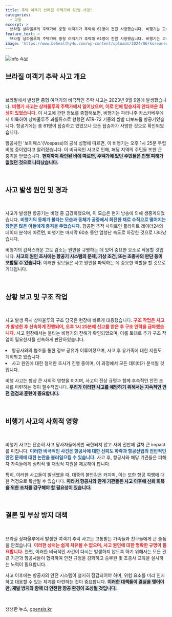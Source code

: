 ```yaml
---
title: 추락 여객기 브라질 주택가에 61명 사망!
categories:
  - 교통
excerpt: >
  브라질 상파울루의 주택가에 중형 여객기가 추락해 61명이 전원 사망했습니다. 비행기는 고속도로 근처에서 신속히 하강하며 불길에 휩싸인 채로 잔해가 되었고, 다행히 인근 주민들은 피해가 없는 상황입니다. 끔찍한 사고의 전말을 확인하세요!
feature_text: >
  브라질 상파울루의 주택가에 중형 여객기가 추락해 61명이 전원 사망했습니다. 비행기는 고속도로 근처에서 신속히 하강하며 불길에 휩싸인 채로 잔해가 되었고, 다행히 인근 주민들은 피해가 없는 상황입니다. 끔찍한 사고의 전말을 확인하세요!
image: 'https://www.behealthy4u.com/wp-content/uploads/2024/06/koreanews.jpg'
---
```


<p><img src="https://www.behealthy4u.com/wp-content/uploads/2024/06/koreanews.jpg" alt="info 속보" /></p>

<h2 data-ke-size="size26">브라질 여객기 추락 사고 개요</h2>

<p data-ke-size="size16">&nbsp;</p>

<p>브라질에서 발생한 중형 여객기의 비극적인 추락 사고는 2023년 9월 9일에 발생했습니다. <b><span style="color: #ee2323;">비행기 사고는 상파울루의 주택가에서 일어났으며, 이로 인해 탑승자의 안타까운 희생이 있었습니다.</span></b> 이 사고에 관한 정보를 종합해보면, 비행기는 파라나주 카스카베우에서 이륙하여 상파울루주 과룰류스로 향했던 ATR-72 기종의 쌍발 터보프롭 항공기였습니다. 항공기에는 총 61명이 탑승하고 있었으나 모든 탑승자가 사망한 것으로 확인되었습니다. </p>

<p>항공사인 '보이패스'(Voepass)의 공식 성명에 따르면, 이 비행기는 오후 1시 25분 무렵 비행 중이었다고 알려졌습니다. 이 비극적인 사고로 인해, 해당 지역의 주민들 또한 큰 충격을 받았습니다. <b><span style="background-color: #21538527;">현재까지 확인된 바에 따르면, 주택가에 있던 주민들은 인명 피해가 없었던 것으로 나타났습니다.</span></b></p>

<p data-ke-size="size16">&nbsp;</p>

<h2 data-ke-size="size26">사고 발생 원인 및 경과</h2>

<p data-ke-size="size16">&nbsp;</p>

<p>사고가 발생한 항공기는 비행 중 급강하했으며, 이 모습은 현지 방송에 의해 생중계되었습니다. <b><span style="color: #1a5490;">비행기의 동체가 불타는 모습과 동체가 공중에서 회전한 채로 수직으로 떨어지는 장면은 많은 이들에게 충격을 주었습니다.</span></b> 항공편 추적 사이트인 플라이트 레이더24의 데이터 분석에 따르면, 비행기는 마지막 60초 동안 엄청난 속도로 하강한 것으로 나타났습니다. </p>

<p>비행기의 갑작스러운 고도 감소는 원인을 규명하는 데 있어 중요한 요소로 작용할 것입니다. <b><span style="background-color: #21538527;">사고의 원인 조사에는 항공기 시스템의 문제, 기상 조건, 또는 조종사의 판단 등이 포함될 수 있습니다.</span></b> 이러한 정보들은 사고 원인을 파악하는 데 중요한 역할을 할 것으로 기대됩니다.</p>

<p data-ke-size="size16">&nbsp;</p>

<h2 data-ke-size="size26">상황 보고 및 구조 작업</h2>

<p data-ke-size="size16">&nbsp;</p>

<p>사고 발생 즉시 상파울루의 구조 당국은 현장에 빠르게 대응했습니다. <b><span style="color: #ee2323;">구조 작업은 사고가 발생한 후 신속하게 진행되어, 오후 1시 25분에 신고를 받은 후 구조 인력을 급파했습니다.</span></b> 사고 현장에서는 불타는 비행기의 잔해가 확인되었으며, 이를 토대로 추가 구조 작업이 필요한지를 신속하게 판단하였습니다.</p>

<p><l>
<li>항공사와의 협조를 통한 정보 공유가 이루어졌으며, 사고 후 유가족에 대한 지원도 계획되고 있습니다.</li>
<li>사고 원인에 대한 철저한 조사가 진행 중이며, 이 과정에서 모든 데이터가 분석될 것입니다.</li>
</l></p>

<p>비행 사고는 항상 큰 사회적 영향을 미치며, 사고의 진상 규명과 함께 후속적인 안전 조치를 마련하는 것이 필수적입니다. <b><span style="background-color: #21538527;">우리가 이러한 사고를 예방하기 위해서는 지속적인 안전 점검과 훈련이 중요합니다.</span></b></p>

<p data-ke-size="size16">&nbsp;</p>

<h2 data-ke-size="size26">비행기 사고의 사회적 영향</h2>

<p data-ke-size="size16">&nbsp;</p>

<p>비행기 사고는 단순히 사고 당사자들에게만 국한되지 않고 사회 전반에 걸쳐 큰 impact를 미칩니다. <b><span style="color: #1a5490;">이러한 비극적인 사건은 항공사에 대한 신뢰도 하락과 항공산업의 전반적인 안전 문제에 대한 논란을 불러일으킬 수 있습니다.</span></b> 사고 후, 항공사와 해당 기관들은 피해자 가족들에게 심리적 및 재정적 지원을 제공해야 합니다.</p>

<p>특히, 이러한 사고들이 발생했을 때, 대중의 불안감은 커지며, 이는 또한 항공 여행에 대한 걱정으로 확산될 수 있습니다. <b><span style="background-color: #21538527;">따라서 항공사와 관계 기관들은 사고 이후에 신뢰 회복을 위한 조치를 강구해야 할 필요성이 있습니다.</span></b></p>

<p data-ke-size="size16">&nbsp;</p>

<h2 data-ke-size="size26">결론 및 부상 방지 대책</h2>

<p data-ke-size="size16">&nbsp;</p>

<p>브라질 상파울루에서 발생한 여객기 추락 사고는 고통받는 가족들과 친구들에게 큰 슬픔을 안겼습니다. <b><span style="color: #ee2323;">이러한 상처는 쉽게 치유될 수 없으며, 사고 원인에 대한 명확한 규명이 필요합니다.</span></b> 한편, 이러한 비극적인 사건이 다시는 발생하지 않도록 하기 위해서는 모든 관련 기관과 항공사들이 협력하여 안전 규정을 강화하고 승무원 및 조종사 교육을 실시하는 노력이 필요합니다. </p>

<p>사고 이후에는 항공사의 안전 시스템이 철저히 점검되어야 하며, 위험 요소를 미리 인지하고 대응할 수 있는 체계를 마련하는 것이 중요합니다. <b><span style="background-color: #21538527;">이러한 대책들이 결실을 맺어야만, 재발 방지와 함께 더 안전한 항공 환경이 조성될 것입니다.</span></b></p>

<p data-ke-size="size16">&nbsp;</p>
생생한 뉴스, <a href="https://opensis.kr" rel="dofollow">opensis.kr</a>


